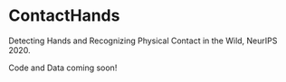 # ContactHands
Detecting Hands and Recognizing Physical Contact in the Wild, NeurIPS 2020.

Code and Data coming soon!

